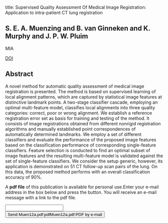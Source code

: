 title: Supervised Quality Assessment Of Medical Image Registration: Application to intra-patient CT lung registration

## S. E. A. Muenzing and B. van Ginneken and K. Murphy and J. P. W. Pluim
MIA

<a href="https://doi.org/10.1016/j.media.2012.06.010">DOI</a>

## Abstract
A novel method for automatic quality assessment of medical image registration is presented. The method is based on supervised learning of local alignment patterns, which are captured by statistical image features at distinctive landmark points. A two-stage classifier cascade, employing an optimal multi-feature model, classifies local alignments into three quality categories: correct, poor or wrong alignment. We establish a reference registration error set as basis for training and testing of the method. It consists of image registrations obtained from different nonrigid registration algorithms and manually established point correspondences of automatically determined landmarks. We employ a set of different classifiers and evaluate the performance of the proposed image features based on the classification performance of corresponding single-feature classifiers. Feature selection is conducted to find an optimal subset of image features and the resulting multi-feature model is validated against the set of single-feature classifiers. We consider the setup generic, however, its application is demonstrated on 51 CT follow-up scan pairs of the lung. On this data, the proposed method performs with an overall classification accuracy of 90%.

A <b>pdf file</b> of this publication is available for personal use.Enter your e-mail address in the box below and press the button. You will receive an e-mail message with a link to the pdf file.
<form action="sender.php">  <input type="text" name="email">  <input type="submit" value="Send Muen12a.pdf:pdfMuen12a.pdf:PDF by e-mail"></form>